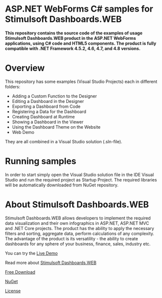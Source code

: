 # ASP.NET WebForms C# samples for Stimulsoft Dashboards.WEB

#### This repository contains the source code of the examples of usage Stimulsoft Dashboards.WEB product in the ASP.NET WebForms applications, using C# code and HTML5 components. The product is fully compatible with .NET Framework 4.5.2, 4.6, 4.7, and 4.8 versions.

# Overview
This repository has some examples (Visual Studio Projects) each in different folders:
* Adding a Custom Function to the Designer
* Editing a Dashboard in the Designer
* Exporting a Dashboard from Code
* Registering a Data for the Dashboard
* Creating Dashboard at Runtime
* Showing a Dashboard in the Viewer
* Using the Dashboard Theme on the Website
* Web Demo

They are all combined in a Visual Studio solution (.sln-file).

# Running samples
In order to start simply open the Visual Studio solution file in the IDE Visual Studio and run the required project as Startup Project. The required libraries will be automatically downloaded from NuGet repository.

# About Stimulsoft Dashboards.WEB
Stimulsoft Dashboards.WEB allows developers to implement the required data visualization and their own infographics in ASP.NET, ASP.NET MVC and .NET Core projects. The product has the ability to apply the necessary filters and sorting, aggregate data, perform calculations of any complexity. The advantage of the product is its versatility - the ability to create dashboards for any sphere of your business, finance, sales, industry etc.

You can try the [Live Demo](https://demo.stimulsoft.com/#Net/DashboardChristmas)

Read more about [Stimulsoft Dashboards.WEB](https://www.stimulsoft.com/en/products/dashboards-web)

[Free Download](https://www.stimulsoft.com/en/downloads)

[NuGet](https://www.nuget.org/packages/Stimulsoft.Dashboards.Web)

[License](LICENSE.md)
